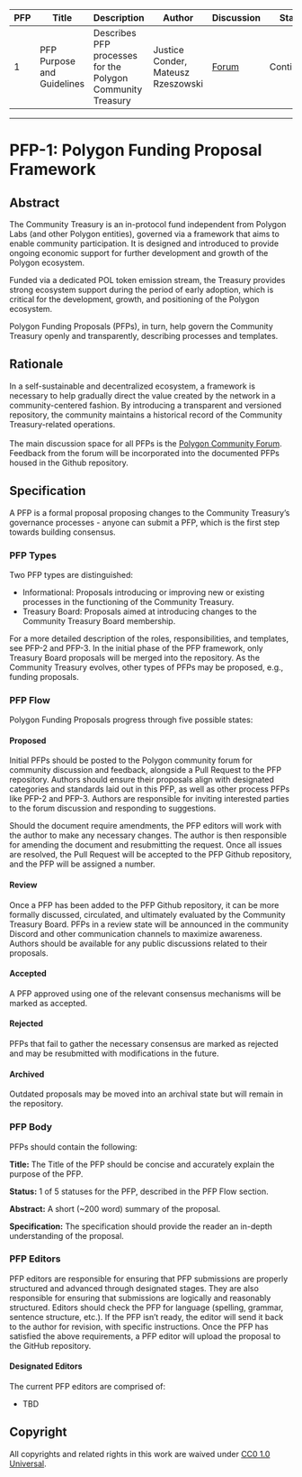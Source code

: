 | PFP               | Title                           | Description          | Author                        | Discussion | Status | Type                                     | Date                  |
|-------------------|---------------------------------|----------------------|-------------------------------|------------|--------|------------------------------------------|-----------------------|
| 1 | PFP Purpose and Guidelines  | Describes PFP processes for the Polygon Community Treasury | Justice Conder, Mateusz Rzeszowski | [Forum](https://forum.polygon.technology/)  | Continuous | Informational | 2024-04-04
---

# PFP-1: Polygon Funding Proposal Framework


## Abstract

The Community Treasury is an in-protocol fund independent from Polygon Labs (and other Polygon entities), governed via a framework that aims to enable community participation. It is designed and introduced to provide ongoing economic support for further development and growth of the Polygon ecosystem. 

Funded via a dedicated POL token emission stream, the Treasury provides strong ecosystem support during the period of early adoption, which is critical for the development, growth, and positioning of the Polygon ecosystem.

Polygon Funding Proposals (PFPs), in turn, help govern the Community Treasury openly and transparently, describing processes and templates.


## Rationale

In a self-sustainable and decentralized ecosystem, a framework is necessary to help gradually direct the value created by the network in a community-centered fashion. By introducing a transparent and versioned repository, the community maintains a historical record of the Community Treasury-related operations.  \
 \
The main discussion space for all PFPs is the [Polygon Community Forum](https://forum.polygon.technology/). Feedback from the forum will be incorporated into the documented PFPs housed in the Github repository.


## Specification

A PFP is a formal proposal proposing changes to the Community Treasury’s governance processes - anyone can submit a PFP, which is the first step towards building consensus.


### PFP Types

Two PFP types are distinguished:



* Informational: Proposals introducing or improving new or existing processes in the functioning of the Community Treasury. 
* Treasury Board: Proposals aimed at introducing changes to the Community Treasury Board membership. 

For a more detailed description of the roles, responsibilities, and templates, see PFP-2 and PFP-3. In the initial phase of the PFP framework, only Treasury Board proposals will be merged into the repository. As the Community Treasury evolves, other types of PFPs may be proposed, e.g., funding proposals.


### PFP Flow

Polygon Funding Proposals progress through five possible states:


#### Proposed

Initial PFPs should be posted to the Polygon community forum for community discussion and feedback, alongside a Pull Request to the PFP repository. Authors should ensure their proposals align with designated categories and standards laid out in this PFP, as well as other process PFPs like PFP-2 and PFP-3. Authors are responsible for inviting interested parties to the forum discussion and responding to suggestions.

Should the document require amendments, the PFP editors will work with the author to make any necessary changes. The author is then responsible for amending the document and resubmitting the request. Once all issues are resolved, the Pull Request will be accepted to the PFP Github repository, and the PFP will be assigned a number.


#### Review

Once a PFP has been added to the PFP Github repository, it can be more formally discussed, circulated, and ultimately evaluated by the Community Treasury Board. PFPs in a review state will be announced in the community Discord and other communication channels to maximize awareness. Authors should be available for any public discussions related to their proposals.


#### Accepted

A PFP approved using one of the relevant consensus mechanisms will be marked as accepted. 


#### Rejected

PFPs that fail to gather the necessary consensus are marked as rejected and may be resubmitted with modifications in the future. 


#### Archived

Outdated proposals may be moved into an archival state but will remain in the repository. 


### PFP Body

PFPs should contain the following:

**Title:** The Title of the PFP should be concise and accurately explain the purpose of the PFP.

**Status:** 1 of 5 statuses for the PFP, described in the PFP Flow section.

**Abstract:** A short (~200 word) summary of the proposal.

**Specification:** The specification should provide the reader an in-depth understanding of the proposal.


### PFP Editors

PFP editors are responsible for ensuring that PFP submissions are properly structured and advanced through designated stages. They are also responsible for ensuring that submissions are logically and reasonably structured. Editors should check the PFP for language (spelling, grammar, sentence structure, etc.). If the PFP isn’t ready, the editor will send it back to the author for revision, with specific instructions. Once the PFP has satisfied the above requirements, a PFP editor will upload the proposal to the GitHub repository.


#### Designated Editors

The current PFP editors are comprised of:



* TBD


## Copyright

All copyrights and related rights in this work are waived under [CC0 1.0 Universal](https://creativecommons.org/publicdomain/zero/1.0/legalcode).
